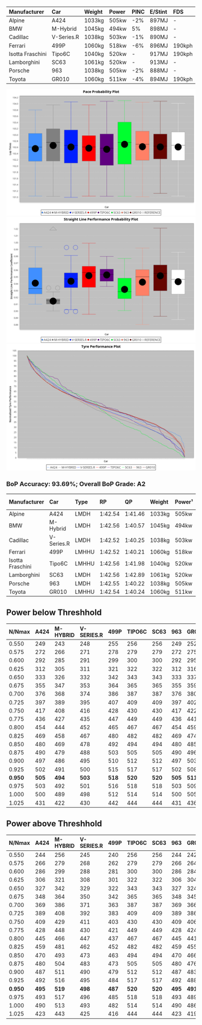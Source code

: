 | Manufacturer     | Car        | Weight | Power | PINC    | E/Stint | FDS     |
|:-|:-|:-|:-|:-|:-|:-|
| Alpine           | A424       | 1033kg | 505kw | -2%     | 897MJ   |    -    |
| BMW              | M-Hybrid   | 1045kg | 494kw | 5%      | 898MJ   |    -    |
| Cadillac         | V-Series.R | 1038kg | 503kw | -1%     | 890MJ   |    -    |
| Ferrari          | 499P       | 1060kg | 518kw | -6%     | 896MJ   | 190kph  |
| Isotta Fraschini | Tipo6C     | 1040kg | 520kw |    -    | 917MJ   | 190kph  |
| Lamborghini      | SC63       | 1061kg | 520kw |    -    | 913MJ   |    -    |
| Porsche          | 963        | 1038kg | 505kw | -2%     | 888MJ   |    -    |
| Toyota           | GR010      | 1060kg | 511kw | -4%     | 894MJ   | 190kph  |

![PACECHART](./IMG/AUTO.png)
![STRAIGHTLINEPERFORMANCECHART](./IMG/AUTO_sp.png)
![TYREPERFORMANCECHART](./IMG/AUTO_tw.png)

### BoP Accuracy: 93.69%; Overall BoP Grade: A2
| Manufacturer     | Car        | Type  | RP      | QP      | Weight | Power¹ | Threshhold | PINC    | Power² | E/Stint | AVG Vmax  | FDS     | RDLC | L/Stint | BOP-Grade | Model Accuracy | Model Points | Match%  |
|:-|:-|:-|:-|:-|:-|:-|:-|:-|:-|:-|:-|:-|:-|:-|:-|:-|:-|:-|
| Alpine           | A424       | LMDH  | 1:42.54 | 1:41.46 | 1033kg | 505kw  | 210.0kph   | -2%     | 495kw  |  897MJ  | 292.33kph |    -    | 1.03 | 33      | +C1       | 100.00%        | 642          | 75.08%  |
| BMW              | M-Hybrid   | LMDH  | 1:42.56 | 1:40.57 | 1045kg | 494kw  | 210.0kph   | 5%      | 519kw  |  898MJ  | 290.15kph |    -    | 1.02 | 33      | ~A1       | 100.00%        | 1714         | 99.17%  |
| Cadillac         | V-Series.R | LMDH  | 1:42.52 | 1:40.25 | 1038kg | 503kw  | 210.0kph   | -1%     | 498kw  |  890MJ  | 292.26kph |    -    | 1.02 | 33      | ~A1       | 98.95%         | 2271         | 100.00% |
| Ferrari          | 499P       | LMHHU | 1:42.52 | 1:40.21 | 1060kg | 518kw  | 210.0kph   | -6%     | 487kw  |  896MJ  | 292.43kph | 190kph  | 1.03 | 33      | ~A1       | 99.93%         | 2718         | 98.27%  |
| Isotta Fraschini | Tipo6C     | LMHHU | 1:42.56 | 1:41.98 | 1040kg | 520kw  | 0.0kph     |    -    | 520kw  |  917MJ  | 296.12kph | 190kph  | 1.07 | 33      | +C1       | 92.36%         | 133          | 77.03%  |
| Lamborghini      | SC63       | LMDH  | 1:42.56 | 1:42.89 | 1061kg | 520kw  | 210.0kph   |    -    | 520kw  |  913MJ  | 291.78kph |    -    | 1.03 | 33      | ~A1       | 96.54%         | 418          | 100.00% |
| Porsche          | 963        | LMDH  | 1:42.55 | 1:40.22 | 1038kg | 505kw  | 210.0kph   | -2%     | 495kw  |  888MJ  | 292.29kph |    -    | 1.02 | 33      | ~A1       | 99.98%         | 6168         | 100.00% |
| Toyota           | GR010      | LMHHU | 1:42.54 | 1:40.24 | 1060kg | 511kw  | 210.0kph   | -4%     | 491kw  |  894MJ  | 292.50kph | 190kph  | 1.03 | 33      | ~A1       | 98.53%         | 3557         | 100.00% |

## Power below Threshhold
| N/Nmax    | A424    | M-HYBRID | V-SERIES.R | 499P    | TIPO6C  | SC63    | 963     | GR010   |
|:-|:-|:-|:-|:-|:-|:-|:-|:-|
|  0.550    |  249    |  243     |  248       |  255    |  256    |  256    |  249    |  252    |
|  0.575    |  272    |  266     |  271       |  278    |  279    |  279    |  272    |  275    |
|  0.600    |  292    |  285     |  291       |  299    |  300    |  300    |  292    |  295    |
|  0.625    |  312    |  305     |  311       |  321    |  322    |  322    |  312    |  316    |
|  0.650    |  333    |  326     |  332       |  342    |  343    |  343    |  333    |  337    |
|  0.675    |  355    |  347     |  353       |  364    |  365    |  365    |  355    |  359    |
|  0.700    |  376    |  368     |  374       |  386    |  387    |  387    |  376    |  380    |
|  0.725    |  397    |  389     |  395       |  407    |  409    |  409    |  397    |  402    |
|  0.750    |  417    |  408     |  416       |  428    |  430    |  430    |  417    |  422    |
|  0.775    |  436    |  427     |  435       |  447    |  449    |  449    |  436    |  441    |
|  0.800    |  454    |  444     |  452       |  465    |  467    |  467    |  454    |  459    |
|  0.825    |  469    |  458     |  467       |  480    |  482    |  482    |  469    |  474    |
|  0.850    |  480    |  469     |  478       |  492    |  494    |  494    |  480    |  485    |
|  0.875    |  490    |  479     |  488       |  503    |  505    |  505    |  490    |  496    |
|  0.900    |  497    |  486     |  495       |  510    |  512    |  512    |  497    |  503    |
|  0.925    |  502    |  491     |  500       |  515    |  517    |  517    |  502    |  508    |
| **0.950** | **505** | **494**  | **503**    | **518** | **520** | **520** | **505** | **511** |
|  0.975    |  503    |  492     |  501       |  516    |  518    |  518    |  503    |  509    |
|  1.000    |  500    |  489     |  498       |  512    |  514    |  514    |  500    |  505    |
|  1.025    |  431    |  422     |  430       |  442    |  444    |  444    |  431    |  436    |

## Power above Threshhold
| N/Nmax    | A424    | M-HYBRID | V-SERIES.R | 499P    | TIPO6C  | SC63    | 963     | GR010   |
|:-|:-|:-|:-|:-|:-|:-|:-|:-|
|  0.550    |  244    |  256     |  245       |  240    |  256    |  256    |  244    |  242    |
|  0.575    |  266    |  279     |  268       |  262    |  279    |  279    |  266    |  264    |
|  0.600    |  286    |  299     |  288       |  281    |  300    |  300    |  286    |  284    |
|  0.625    |  306    |  321     |  308       |  301    |  322    |  322    |  306    |  304    |
|  0.650    |  327    |  342     |  329       |  322    |  343    |  343    |  327    |  324    |
|  0.675    |  348    |  364     |  350       |  342    |  365    |  365    |  348    |  345    |
|  0.700    |  369    |  386     |  371       |  363    |  387    |  387    |  369    |  366    |
|  0.725    |  389    |  408     |  392       |  383    |  409    |  409    |  389    |  386    |
|  0.750    |  409    |  429     |  411       |  403    |  430    |  430    |  409    |  406    |
|  0.775    |  428    |  448     |  430       |  421    |  449    |  449    |  428    |  424    |
|  0.800    |  445    |  466     |  447       |  437    |  467    |  467    |  445    |  441    |
|  0.825    |  459    |  481     |  462       |  452    |  482    |  482    |  459    |  455    |
|  0.850    |  470    |  493     |  473       |  463    |  494    |  494    |  470    |  466    |
|  0.875    |  480    |  504     |  483       |  473    |  505    |  505    |  480    |  476    |
|  0.900    |  487    |  511     |  490       |  479    |  512    |  512    |  487    |  483    |
|  0.925    |  492    |  516     |  495       |  484    |  517    |  517    |  492    |  488    |
| **0.950** | **495** | **519**  | **498**    | **487** | **520** | **520** | **495** | **491** |
|  0.975    |  493    |  517     |  496       |  485    |  518    |  518    |  493    |  489    |
|  1.000    |  490    |  513     |  493       |  482    |  514    |  514    |  490    |  486    |
|  1.025    |  423    |  443     |  425       |  416    |  444    |  444    |  423    |  419    |
